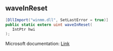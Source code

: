 ## waveInReset

```csharp
[DllImport("winmm.dll", SetLastError = true)]
public static extern uint waveInReset(
   IntPtr hwi
);
```

Microsoft documentation: [Link](https://learn.microsoft.com/en-us/windows/win32/api/mmeapi/nf-mmeapi-waveinreset)

